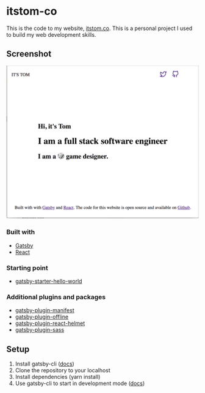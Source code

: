 # itstom-co
This is the code to my website, [itstom.co](https://itstom.co). This is a personal project I used to build my web 
development skills.

## Screenshot
![screenshot](static/assets/readme-screenshot.png)

### Built with

* [Gatsby](https://github.com/gatsbyjs/gatsby)
* [React](https://github.com/facebook/react)

### Starting point

* [gatsby-starter-hello-world](https://github.com/gatsbyjs/gatsby-starter-hello-world)

### Additional plugins and packages

* [gatsby-plugin-manifest](https://github.com/gatsbyjs/gatsby/tree/master/packages/gatsby-plugin-manifest)
* [gatsby-plugin-offline](https://github.com/gatsbyjs/gatsby/tree/master/packages/gatsby-plugin-offline)
* [gatsby-plugin-react-helmet](https://github.com/gatsbyjs/gatsby/tree/master/packages/gatsby-plugin-react-helmet)
* [gatsby-plugin-sass](https://github.com/gatsbyjs/gatsby/tree/master/packages/gatsby-plugin-sass)

## Setup

1. Install gatsby-cli ([docs](https://www.gatsbyjs.org/tutorial/part-zero/#install-the-gatsby-cli))
2. Clone the repository to your localhost
3. Install dependencies (yarn install)
4. Use gatsby-cli to start in development mode ([docs](https://www.gatsbyjs.org/docs/))
